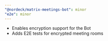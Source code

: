 ```yaml
---
"@nordeck/matrix-meetings-bot": minor
"e2e": minor
---
```


 - Enables encryption support for the Bot
 - Adds E2E tests for encrypted meeting rooms
